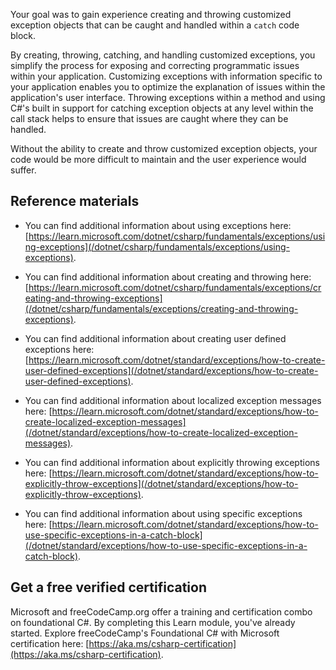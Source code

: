 Your goal was to gain experience creating and throwing customized exception objects that can be caught and handled within a `catch` code block.

By creating, throwing, catching, and handling customized exceptions, you simplify the process for exposing and correcting programmatic issues within your application. Customizing exceptions with information specific to your application enables you to optimize the explanation of issues within the application's user interface. Throwing exceptions within a method and using C#'s built in support for catching exception objects at any level within the call stack helps to ensure that issues are caught where they can be handled.

Without the ability to create and throw customized exception objects, your code would be more difficult to maintain and the user experience would suffer.

## Reference materials

- You can find additional information about using exceptions here: [https://learn.microsoft.com/dotnet/csharp/fundamentals/exceptions/using-exceptions](/dotnet/csharp/fundamentals/exceptions/using-exceptions).

- You can find additional information about creating and throwing here: [https://learn.microsoft.com/dotnet/csharp/fundamentals/exceptions/creating-and-throwing-exceptions](/dotnet/csharp/fundamentals/exceptions/creating-and-throwing-exceptions).

- You can find additional information about creating user defined exceptions here: [https://learn.microsoft.com/dotnet/standard/exceptions/how-to-create-user-defined-exceptions](/dotnet/standard/exceptions/how-to-create-user-defined-exceptions).

- You can find additional information about localized exception messages here: [https://learn.microsoft.com/dotnet/standard/exceptions/how-to-create-localized-exception-messages](/dotnet/standard/exceptions/how-to-create-localized-exception-messages).

- You can find additional information about explicitly throwing exceptions here: [https://learn.microsoft.com/dotnet/standard/exceptions/how-to-explicitly-throw-exceptions](/dotnet/standard/exceptions/how-to-explicitly-throw-exceptions).

- You can find additional information about using specific exceptions here: [https://learn.microsoft.com/dotnet/standard/exceptions/how-to-use-specific-exceptions-in-a-catch-block](/dotnet/standard/exceptions/how-to-use-specific-exceptions-in-a-catch-block).

## Get a free verified certification

Microsoft and freeCodeCamp.org offer a training and certification combo on foundational C#. By completing this Learn module, you've already started. Explore freeCodeCamp's Foundational C# with Microsoft certification here: [https://aka.ms/csharp-certification](https://aka.ms/csharp-certification).
